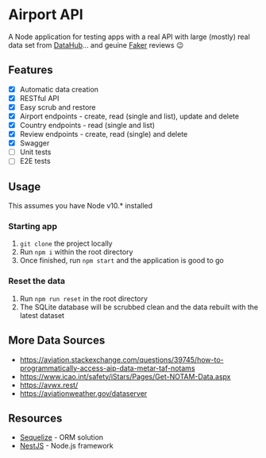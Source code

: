 # Airport API

A Node application for testing apps with a real API with large (mostly) real
data set from [DataHub][1]... and geuine [Faker][2] reviews 😉

## Features

- [x] Automatic data creation
- [x] RESTful API
- [x] Easy scrub and restore
- [x] Airport endpoints - create, read (single and list), update and delete
- [x] Country endpoints - read (single and list)
- [x] Review endpoints - create, read (single) and delete
- [x] Swagger
- [ ] Unit tests
- [ ] E2E tests

## Usage

This assumes you have Node v10.\* installed

### Starting app

1. `git clone` the project locally
2. Run `npm i` within the root directory
3. Once finished, run `npm start` and the application is good to go

### Reset the data

1. Run `npm run reset` in the root directory
2. The SQLite database will be scrubbed clean and the data rebuilt with the
   latest dataset

## More Data Sources

- https://aviation.stackexchange.com/questions/39745/how-to-programmatically-access-aip-data-metar-taf-notams
- https://www.icao.int/safety/iStars/Pages/Get-NOTAM-Data.aspx
- https://avwx.rest/
- https://aviationweather.gov/dataserver

## Resources

- [Sequelize][3] - ORM solution
- [NestJS][4] - Node.js framework

[1]: https://datahub.io/
[2]: https://github.com/marak/Faker.js/
[3]: https://sequelize.org/
[4]: https://nestjs.com/
